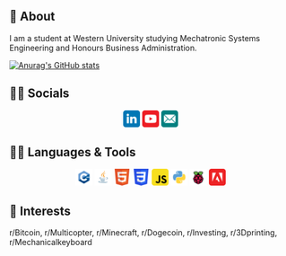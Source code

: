 ## :open_book: About  
I am a student at Western University studying Mechatronic Systems Engineering and Honours Business Administration.

[![Anurag's GitHub stats](https://github-readme-stats.vercel.app/api?username=zhangvicto)](https://github.com/anuraghazra/github-readme-stats)

## :man_scientist: Socials
<p align="center"><a href="https://www.linkedin.com/in/victor-zhang-9a1510146/"><img src="./img/linkedin.svg" width="30px"></a>
<a href="https://www.youtube.com/channel/UC0qFt4fHDVnYkEakdtTabBQ"><img src="./img/yt.svg" width="30px"></a>
<a href="mailto:vzhang24@uwo.ca"><img src="./img/email.svg" width="30px"></a>
</p>

## :man_technologist: Languages & Tools
<p align="center"><a><img src="./img/c.svg" alt="C++" width="30px"/></a>
<a><img src="./img/java.svg" alt="Java" width="30px"/></a>
<a><img src="./img/html.svg" alt="HTML5" width="30px"/></a>
<a><img src="./img/css.svg" alt="CSS3" width="30px"/></a>
<a><img src="./img/js.svg" alt="JS" width="30px"/></a>
<a><img src="./img/python.svg" alt="Python" width="30px"/></a>
<a><img src="./img/rpi.svg" alt="RPI" width="30px"/></a>
<a><img src="./img/adobe.svg" alt="Adobe Suite" width="30px"/></a>
</p>

## :juggling_person: Interests
r/Bitcoin, r/Multicopter, r/Minecraft, r/Dogecoin, r/Investing, r/3Dprinting, r/Mechanicalkeyboard

